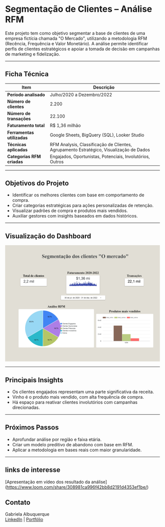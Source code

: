 # Segmentação de Clientes – Análise RFM

Este projeto tem como objetivo segmentar a base de clientes de uma empresa fictícia chamada "O Mercado", utilizando a metodologia RFM (Recência, Frequência e Valor Monetário). A análise permite identificar perfis de clientes estratégicos e apoiar a tomada de decisão em campanhas de marketing e fidelização.

---

## Ficha Técnica

| Item                   | Descrição |
|------------------------|-----------|
| **Período analisado**  | Julho/2020 a Dezembro/2022 |
| **Número de clientes** | 2.200 |
| **Número de transações** | 22.100 |
| **Faturamento total**  | R$ 1,36 milhão |
| **Ferramentas utilizadas** | Google Sheets, BigQuery (SQL), Looker Studio |
| **Técnicas aplicadas** | RFM Analysis, Classificação de Clientes, Agrupamento Estratégico, Visualização de Dados |
| **Categorias RFM criadas** | Engajados, Oportunistas, Potenciais, Involutórios, Outros |

---

## Objetivos do Projeto

- Identificar os melhores clientes com base em comportamento de compra.
- Criar categorias estratégicas para ações personalizadas de retenção.
- Visualizar padrões de compra e produtos mais vendidos.
- Auxiliar gestores com insights baseados em dados históricos.

---

## Visualização do Dashboard

![Dashboard Spotify](Dashboard__O_mercado__page-0001.jpg)

---

## Principais Insights

- Os clientes engajados representam uma parte significativa da receita.
- Vinho é o produto mais vendido, com alta frequência de compra.
- Há espaço para reativar clientes involutórios com campanhas direcionadas.

---

## Próximos Passos

- Aprofundar análise por região e faixa etária.
- Criar um modelo preditivo de abandono com base em RFM.
- Aplicar a metodologia em bases reais com maior granularidade.

---

## links de interesse

[Apresentação em vídeo dos resultado da análise] (https://www.loom.com/share/308981ca996f42bb8d2191d4353ef1be/)

## Contato

Gabriela Albuquerque  
[LinkedIn](https://www.linkedin.com/in/gabriela-cdeallbuquerque/) | [Portfólio](https://github.com/gabrielacalbuquerque)




